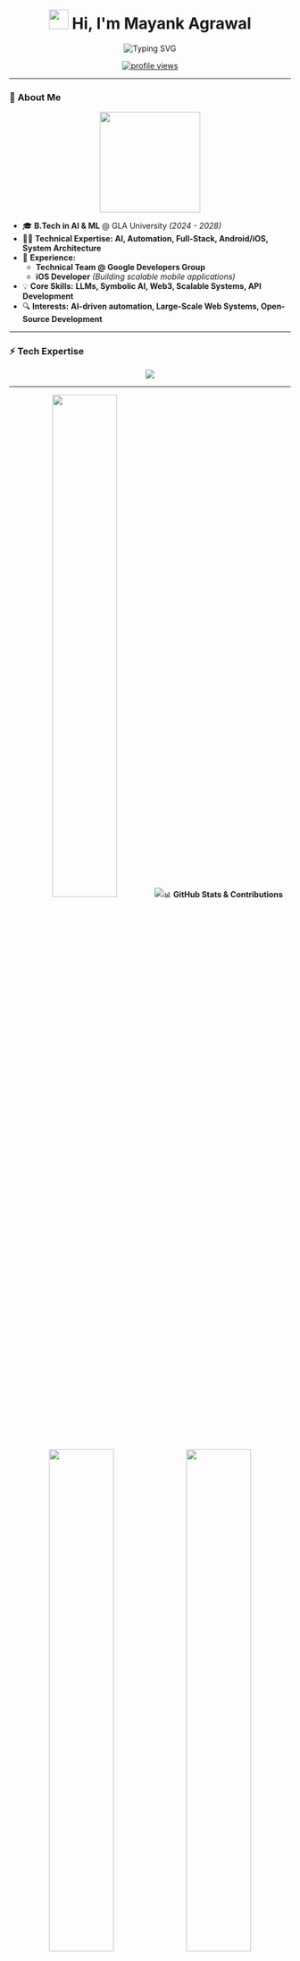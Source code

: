 <!-- Awesome GitHub Profile README.md -->
<h1 align="center">
  <img src="https://media.giphy.com/media/hvRJCLFzcasrR4ia7z/giphy.gif" width="35"> 
  Hi, I'm Mayank Agrawal  
</h1>

<p align="center">
  <img src="https://readme-typing-svg.herokuapp.com?font=Fira+Code&size=25&pause=1000&center=true&vCenter=true&width=600&height=50&lines=AI+%26+Systems+Architect+%F0%9F%A4%96;Building+Next-Gen+AI+Solutions+%E2%9C%A8;Android%2C+Web3%2C+and+Scalable+Systems+%F0%9F%9A%80;Pushing+Boundaries%2C+Solving+Problems!+%F0%9F%94%A5" alt="Typing SVG">
</p>

<p align="center">
  <a href="https://github.com/LittleCodr">
    <img src="https://komarev.com/ghpvc/?username=LittleCodr&label=Profile%20Views&color=red&style=flat" alt="profile views">
  </a>
</p>

---

### 🚀 **About Me**
<p align="center">
  <img src="https://media.giphy.com/media/j2pOGeGYKe2xCCKwfi/giphy.gif" width="180">
</p>

- 🎓 **B.Tech in AI & ML** @ GLA University *(2024 - 2028)*  
- 👨‍💻 **Technical Expertise:** **AI, Automation, Full-Stack, Android/iOS, System Architecture**  
- 🚀 **Experience:**  
  - **Technical Team @ Google Developers Group**
  - **iOS Developer** *(Building scalable mobile applications)*  
- 💡 **Core Skills:** **LLMs, Symbolic AI, Web3, Scalable Systems, API Development**  
- 🔍 **Interests:** **AI-driven automation, Large-Scale Web Systems, Open-Source Development**  

---

### **⚡ Tech Expertise**
<p align="center">
  <img src="https://skillicons.dev/icons?i=android,kotlin,java,python,tensorflow,firebase,react,nextjs,tailwind,linux,github,azure,aws,typescript,nodejs" />
</p>

---
<p align="center">
  <img src="https://github-readme-stats.vercel.app/api?username=LittleCodr&count_private=true&show_icons=true&include_all_commits=true&theme=radical&cache_seconds=1800" width="48%">
  <img src="https://streak-stats.demolab.com?user=LittleCodr&theme=radical&hide_border

---



---


### 📊 **GitHub Stats & Contributions**
<p align="center">
  
  <img src="https://github-readme-stats.vercel.app/api?username=LittleCodr&count_private=true&show_icons=true&include_all_commits=true&theme=radical&cache_seconds=1800" width="48%">
  <img src="https://streak-stats.demolab.com?user=LittleCodr&theme=radical&hide_border=true&date_format=M%20j%5B%2C%20Y%5D" width="48%">
</p>

<p align="center">
  <img src="https://github-readme-activity-graph.vercel.app/graph?username=LittleCodr&bg_color=1A1B27&color=38BCF8&line=F85D7F&point=38BCF8&hide_border=true" width="95%">
</p>

<p align="center">
  <img src="https://komarev.com/ghpvc/?username=LittleCodr&label=Profile%20Views&color=red&style=flat">
  <img src="https://img.shields.io/github/followers/LittleCodr?style=social">
</p>


### 🚀 **Featured Projects**

- 🤖 **[Vidhya AI](https://vidhyaai.com)** – AI Study Assistant for Competitive Exams  
- 🎯 **[Prep Library](https://preplibrary.xyz/)** – Access thousands of premium books and study materials
- 🏗 **[Lotti PYQs](pyq.studyratna.in)** – Smart past question paper solutions
- 🎓 **[Alpha Study Squad](https://alphastudysquad.co)** – Personalized & interactive learning platform  
- 📘 **[Study Ratna](https://studyratna.co)** – Free study material resources app
- 😈 **[AI Powered Resume Builder](AI-Powered Resume Builder )** - No Login Required – & 100% ATS Score

#### 🌿 **Web & App Development**
- 🌾 **[Farmers Market App](https://play.google.com/store/apps/details?id=com.balluboss.farmersmarket)** – Online Marketplace for Farmers  
- 📱 **Android & iOS Apps** – AI-powered tools for productivity  

🔗 *More Projects:* [GitHub Repositories](https://github.com/LittleCodr?tab=repositories)

---


---

### 🌐 **Connect with Me**
<p align="center">
  <a href="https://littlecodr.co">
    <img src="https://img.shields.io/badge/Website-littlecodr.co-orange?style=for-the-badge&logo=google-chrome">
  </a>
  <a href="https://www.linkedin.com/in/littlecodr/">
    <img src="https://img.shields.io/badge/LinkedIn-Mayank-blue?style=for-the-badge&logo=linkedin">
  </a>
  <a href="http://t.me/mayank_about">
    <img src="https://img.shields.io/badge/Telegram-Personal-%23026AA7?style=for-the-badge&logo=telegram">
  </a>
  <a href="https://t.me/+ZLvsQjiB3sIzYmY1">
    <img src="https://img.shields.io/badge/Telegram-Community-%232CA5E0?style=for-the-badge&logo=telegram">
  </a>
  <a href="mailto:hello@littlecodr.co">
    <img src="https://img.shields.io/badge/Email-hello%40littlecodr.co-red?style=for-the-badge&logo=gmail">
  </a>
</p>


---

### 🎯 **Goals for 2025**
✅ Launch **Vidhya AI** globally 🚀  
✅ Expand **Prep Library Telegram Bot** 📚  
✅ Build a **Multi-Million Dollar Startup** 💰  
✅ Get **Google Software Engineer Role** 🎯  

---

### 🚀 **Fun Stuff**
<p align="center">
  <img src="https://media.giphy.com/media/13HgwGsXF0aiGY/giphy.gif" width="150"> 
  <img src="https://media.giphy.com/media/3o7TKP9ln2Dr6ze6Na/giphy.gif" width="150"> 
  <img src="https://media.giphy.com/media/l0MYGB1k2a6JGc8rm/giphy.gif" width="150"> 
</p>

---

⭐ **If you like my work, consider giving a star!** ⭐  
🔥 *Let's build the future of AI & Tech together!* 🔥
